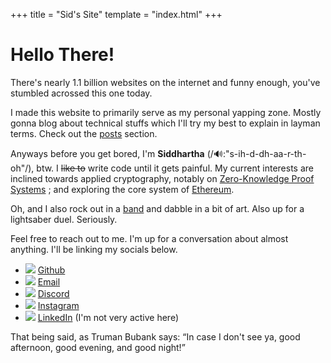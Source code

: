 +++
title = "Sid's Site"
template = "index.html"
+++

# Hello There!

There's nearly 1.1 billion websites on the internet and funny enough, you've stumbled acrossed this one today.

I made this website to primarily serve as my personal yapping zone. Mostly gonna blog about technical stuffs which I'll try my best to explain in layman terms. Check out the <a href="/posts">posts</a> section.

Anyways before you get bored, I'm <b>Siddhartha</b> <span class="pronc">(/🔊:"s-ih-d-dh-aa-r-th-oh"/)</span>, btw. I <strike>like to</strike> write code until it gets painful. My current interests are inclined towards applied cryptography, notably on [Zero-Knowledge Proof Systems](https://en.wikipedia.org/wiki/Zero-knowledge_proof) ; and exploring the core system of [Ethereum](https://ethereum.org).

Oh, and I also rock out in a [band](https://www.instagram.com/acids.n.basses/) and dabble in a bit of art. Also up for a lightsaber duel. Seriously.

Feel free to reach out to me. I'm up for a conversation about almost anything. I'll be linking my socials below.

- ![](https://cdn-icons-png.flaticon.com/128/536/536452.png) [Github](https://github.com/sidx04)
- ![](https://cdn-icons-png.flaticon.com/128/324/324123.png) <a class="u-email" href="mailto:siddpal04@gmail.com">Email</a>
- ![](https://cdn-icons-png.flaticon.com/128/15047/15047560.png) [Discord](https://discordapp.com/users/768824812360433706)
- ![](https://cdn-icons-png.flaticon.com/128/1383/1383263.png) [Instagram](https://www.instagram.com/rawonionx)
- ![](https://cdn-icons-png.flaticon.com/128/1383/1383262.png) [LinkedIn](https://www.linkedin.com/in/siddhartha-pal-902a5a248?utm_source=share&utm_campaign=share_via&utm_content=profile&utm_medium=android_app) (I'm not very active here)

That being said, as Truman Bubank says: <q>In case I don't see ya, good afternoon, good evening, and good night!</q>
